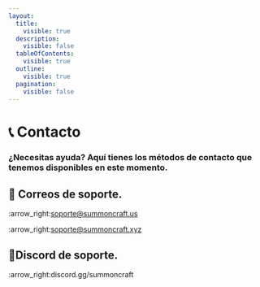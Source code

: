 ```yaml
---
layout:
  title:
    visible: true
  description:
    visible: false
  tableOfContents:
    visible: true
  outline:
    visible: true
  pagination:
    visible: false
---
```


# 📞 Contacto

### ¿Necesitas ayuda? Aquí tienes los métodos de contacto que tenemos disponibles en este momento.

## :pushpin: Correos de soporte.&#x20;

:arrow\_right:soporte@summoncraft.us

:arrow\_right:soporte@summoncraft.xyz

## :pushpin:Discord de soporte.

:arrow\_right:discord.gg/summoncraft
